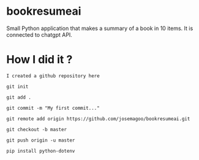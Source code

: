 # bookresumeai
Small Python application that makes a summary of a book in 10 items. It is connected to chatgpt API.

# How I did it ?

<p><code>I created a github repository here</code></p>
<p><code>git init</code></p>
<p><code>git add .</code></p>
<p><code>git commit -m "My first commit..."</code></p>
<p><code>git remote add origin https://github.com/josemagoo/bookresumeai.git</code></p>
<p><code>git checkout -b master</code></p>
<p><code>git push origin -u master</code></p>
<p><code>pip install python-dotenv</code></p>


